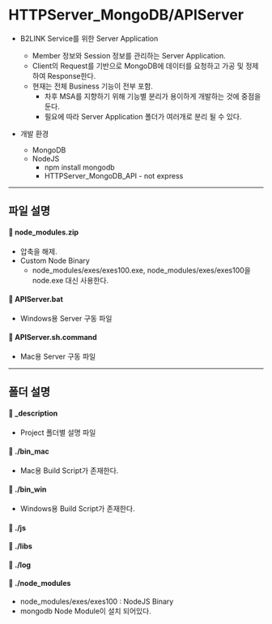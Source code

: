 **HTTPServer_MongoDB/APIServer**
===================

* B2LINK Service를 위한 Server Application
	* Member 정보와 Session 정보를 관리하는 Server Application.
	* Client의 Request를 기반으로 MongoDB에 데이터를 요청하고 가공 및 정제하여 Response한다.
	* 현재는 전체 Business 기능이 전부 포함.
		* 차후 MSA를 지향하기 위해 기능별 분리가 용이하게 개발하는 것에 중점을 둔다.
		* 필요에 따라 Server Application 폴더가 여러개로 분리 될 수 있다.

* 개발 환경
	* MongoDB
	* NodeJS
		* npm install mongodb
		* HTTPServer_MongoDB_API - not express

-------------
파일 설명
-------------

#### :file_folder: node_modules.zip
 * 압축을 해제.
 * Custom Node Binary
	* node_modules/exes/exes100.exe, node_modules/exes/exes100을 node.exe 대신 사용한다.

#### :page_facing_up: APIServer.bat
 * Windows용 Server 구동 파일

#### :page_facing_up: APIServer.sh.command
 * Mac용 Server 구동 파일

-------------
폴더 설명
-------------

#### :open_file_folder: _description
 * Project 폴더별 설명 파일

#### :open_file_folder: ./bin_mac
 * Mac용 Build Script가 존재한다.

#### :open_file_folder: ./bin_win
 * Windows용 Build Script가 존재한다.

#### :open_file_folder: ./js

#### :open_file_folder: ./libs

#### :open_file_folder: ./log

#### :open_file_folder: ./node_modules
 * node_modules/exes/exes100 : NodeJS Binary
 * mongodb Node Module이 설치 되어있다.